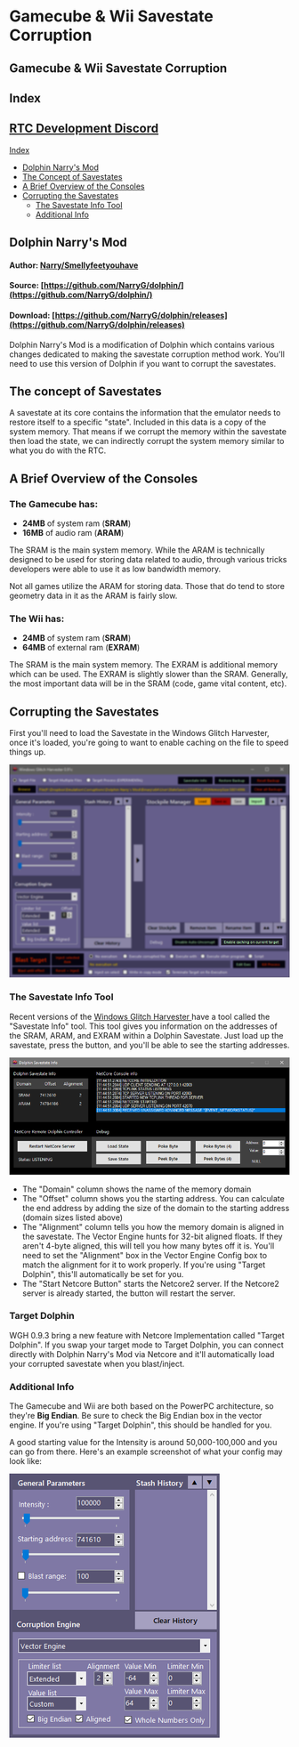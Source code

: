# Gamecube & Wii Savestate Corruption

## Gamecube & Wii Savestate Corruption

## Index

## [RTC Development Discord](https://discord.corrupt.wiki)

[Index](gamecube-and-wii-savestate-corruption.md#index)

* [Dolphin Narry's Mod](gamecube-and-wii-savestate-corruption.md#dolphin-narrys-mod)
* [The Concept of Savestates](gamecube-and-wii-savestate-corruption.md#the-concept-of-savestates)
* [A Brief Overview of the Consoles](gamecube-and-wii-savestate-corruption.md#a-brief-overview-of-the-consoles)
* [Corrupting the Savestates](gamecube-and-wii-savestate-corruption.md#corrupting-the-savestates)
  * [The Savestate Info Tool](gamecube-and-wii-savestate-corruption.md#the-savestate-info-tool)
  * [Additional Info](gamecube-and-wii-savestate-corruption.md#additional-info)

## Dolphin Narry's Mod

#### Author: [Narry/Smellyfeetyouhave](https://narry.land)

#### Source: [https://github.com/NarryG/dolphin/](https://github.com/NarryG/dolphin/)

#### Download: [https://github.com/NarryG/dolphin/releases](https://github.com/NarryG/dolphin/releases)

Dolphin Narry's Mod is a modification of Dolphin which contains various changes dedicated to making the savestate corruption method work. You'll need to use this version of Dolphin if you want to corrupt the savestates.

## The concept of Savestates

A savestate at its core contains the information that the emulator needs to restore itself to a specific "state". Included in this data is a copy of the system memory. That means if we corrupt the memory within the savestate then load the state, we can indirectly corrupt the system memory similar to what you do with the RTC.

## A Brief Overview of the Consoles

### The Gamecube has:

* **24MB** of system ram \(**SRAM**\)
* **16MB** of audio ram \(**ARAM**\)

The SRAM is the main system memory. While the ARAM is technically designed to be used for storing data related to audio, through various tricks developers were able to use it as low bandwidth memory.

Not all games utilize the ARAM for storing data. Those that do tend to store geometry data in it as the ARAM is fairly slow.

### The Wii has:

* **24MB** of system ram \(**SRAM**\)
* **64MB** of external ram \(**EXRAM**\)

The SRAM is the main system memory. The EXRAM is additional memory which can be used. The EXRAM is slightly slower than the SRAM. Generally, the most important data will be in the SRAM \(code, game vital content, etc\).

## Corrupting the Savestates

First you'll need to load the Savestate in the Windows Glitch Harvester, once it's loaded, you're going to want to enable caching on the file to speed things up.

![](../../.gitbook/assets/cachine.png)

### The Savestate Info Tool

Recent versions of the [Windows Glitch Harvester ](../../corruptors/rtc/windows-glitch-harvester.md)have a tool called the "Savestate Info" tool. This tool gives you information on the addresses of the SRAM, ARAM, and EXRAM within a Dolphin Savestate. Just load up the savestate, press the button, and you'll be able to see the starting addresses.

![](../../.gitbook/assets/savestateinfo093.png)

* The "Domain" column shows the name of the memory domain
* The "Offset" column shows you the starting address. You can calculate the end address by adding the size of the domain to the starting address \(domain sizes listed above\)
* The "Alignment" column tells you how the memory domain is aligned in the savestate. The Vector Engine hunts for 32-bit aligned floats. If they aren't 4-byte aligned, this will tell you how many bytes off it is. You'll need to set the "Alignment" box in the Vector Engine Config box to match the alignment for it to work properly. If you're using "Target Dolphin", this'll automatically be set for you.
* The "Start Netcore Button" starts the Netcore2 server. If the Netcore2 server is already started, the button will restart the server.

### Target Dolphin

WGH 0.9.3 bring a new feature with Netcore Implementation called "Target Dolphin". If you swap your target mode to Target Dolphin, you can connect directly with Dolphin Narry's Mod via Netcore and it'll automatically load your corrupted savestate when you blast/inject.

### Additional Info

The Gamecube and Wii are both based on the PowerPC architecture, so they're **Big Endian**. Be sure to check the Big Endian box in the vector engine. If you're using "Target Dolphin", this should be handled for you.

A good starting value for the Intensity is around 50,000-100,000 and you can go from there. Here's an example screenshot of what your config may look like:

![](../../.gitbook/assets/wgh_interface.png)

